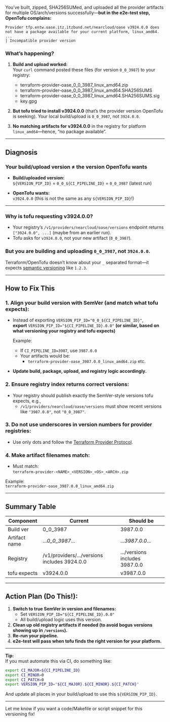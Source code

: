 
You’ve built, zipped, SHA256SUMed, and uploaded all the provider artifacts for multiple OS/arch/versions successfully—**but in the e2e-test step, OpenTofu complains:**
```
Provider tfp.entw.oase.itz.itzbund.net/nearcloud/oase v3924.0.0 does not have a package available for your current platform, linux_amd64.
...
│ Incompatible provider version
```
### What’s happening?

1. **Build and upload worked:**  
   Your `curl` command posted these files (for version `0_0_3987`) to your registry:
   - terraform-provider-oase_0_0_3987_linux_amd64.zip
   - terraform-provider-oase_0_0_3987_linux_amd64.SHA256SUMS
   - terraform-provider-oase_0_0_3987_linux_amd64.SHA256SUMS.sig
   - key.gpg

2. **But tofu tried to install v3924.0.0** (that’s the provider version OpenTofu is seeking). Your local build/upload is `0_0_3987`, not `3924.0.0`.

3. **No matching artifacts for v3924.0.0** in the registry for platform `linux_amd64`—hence, “no package available”.

***

## Diagnosis

### **Your build/upload version ≠ the version OpenTofu wants**

- **Build/uploaded version:**  
  `${VERSION_PIP_ID}` = `0_0_${CI_PIPELINE_ID}` = `0_0_3987` (latest run)

- **OpenTofu wants:**  
  `v3924.0.0` (this is not the same as any `${VERSION_PIP_ID}`!)

***

### Why is tofu requesting v3924.0.0?

- Your registry’s `/v1/providers/nearcloud/oase/versions` endpoint returns `["3924.0.0", ...]` (maybe from an earlier run).
- Tofu asks for `v3924.0.0`, not your new artifact (`0_0_3987`).

### But you are building and uploading `0_0_3987`, not `3924.0.0`.  
Terraform/OpenTofu doesn’t know about your `_` separated format—it expects [semantic versioning](https://semver.org/) like `1.2.3`.

***

## **How to Fix This**

### 1. **Align your build version with SemVer (and match what tofu expects):**

- Instead of exporting `VERSION_PIP_ID="0_0_${CI_PIPELINE_ID}"`,  
  **export** `VERSION_PIP_ID="${CI_PIPELINE_ID}.0.0"` **(or similar, based on what versioning your registry and tofu expects)**

  Example:
  - If `CI_PIPELINE_ID=3987`, use `3987.0.0`
  - Your artifacts would be:
    - `terraform-provider-oase_3987.0.0_linux_amd64.zip` etc.

- **Update build, package, upload, and registry logic accordingly.**

### 2. **Ensure registry index returns correct versions:**

- Your registry should publish exactly the SemVer-style versions tofu expects, e.g.,
  - `/v1/providers/nearcloud/oase/versions` must show recent versions like `"3987.0.0"`, not `"0_0_3987"`.

### 3. **Do not use underscores in version numbers for provider registries:**  
  - Use only dots and follow the [Terraform Provider Protocol](https://www.terraform.io/internals/provider-registry-protocol).

### 4. **Make artifact filenames match:**  
  - Must match:  
    `terraform-provider-<NAME>_<VERSION>_<OS>_<ARCH>.zip`

  Example:  
  `terraform-provider-oase_3987.0.0_linux_amd64.zip`

***

## **Summary Table**

| Component    | Current           | Should be      |
|--------------|-------------------|---------------|
| Build ver    | 0_0_3987          | 3987.0.0      |
| Artifact name| ..._0_0_3987_...  | ..._3987.0.0_... |
| Registry     | /v1/providers/.../versions includes 3924.0.0 | .../versions includes 3987.0.0 |
| tofu expects | v3924.0.0         | v3987.0.0     |

***

## **Action Plan (Do This!):**

1. **Switch to true SemVer in version and filenames:**
   - Set `VERSION_PIP_ID="${CI_PIPELINE_ID}.0.0"`
   - All build/upload logic uses this version.
2. **Clean up old registry artifacts if needed (to avoid bogus versions showing up in `/versions`).**
3. **Re-run your pipeline.**
4. **e2e-test will pass when tofu finds the right version for your platform.**

***

**Tip:**  
If you must automate this via CI, do something like:

```bash
export CI_MAJOR=${CI_PIPELINE_ID}
export CI_MINOR=0
export CI_PATCH=0
export VERSION_PIP_ID="${CI_MAJOR}.${CI_MINOR}.${CI_PATCH}"
```

And update all places in your build/upload to use this `${VERSION_PIP_ID}`.

***

Let me know if you want a code/Makefile or script snippet for this versioning fix!

